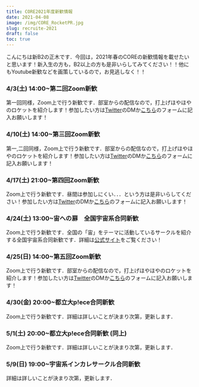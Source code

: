 ```yaml
---
title: CORE2021年度新歓情報
date: 2021-04-08
image: /img/CORE_RocketPR.jpg
slug: recruite-2021
draft: false
toc: true
---
```


こんにちは新B2の正木です．今回は，2021年春のCOREの新歓情報を載せたいと思います！新入生の方も，B2以上の方も是非いらしてみてください！！他にもYoutube新歓などを画策しているので，お見逃しなく！！

### 4/3(土) 14:00~第二回Zoom新歓
第一回同様，Zoom上で行う新歓です．部室からの配信なので，打上げほやほやのロケットを紹介します！参加したい方は[Twitter](https://twitter.com/CORE_rocketPR)のDMか[こちら](https://docs.google.com/forms/d/e/1FAIpQLScBK1ex9FqiRzzMOYaDfWUzCJx21ZocsMR5VKKNjGbtOQntwQ/viewform)のフォームに記入お願いします！

### 4/10(土) 14:00~第三回Zoom新歓
第一,二回同様，Zoom上で行う新歓です．部室からの配信なので，打上げほやほやのロケットを紹介します！参加したい方は[Twitter](https://twitter.com/CORE_rocketPR)のDMか[こちら](https://docs.google.com/forms/d/e/1FAIpQLScBK1ex9FqiRzzMOYaDfWUzCJx21ZocsMR5VKKNjGbtOQntwQ/viewform)のフォームに記入お願いします！

### 4/17(土) 21:00~第四回Zoom新歓
Zoom上で行う新歓です．昼間は参加しにくい．．．という方は是非いらしてください！参加したい方は[Twitter](https://twitter.com/CORE_rocketPR)のDMか[こちら](https://docs.google.com/forms/d/e/1FAIpQLScBK1ex9FqiRzzMOYaDfWUzCJx21ZocsMR5VKKNjGbtOQntwQ/viewform)のフォームに記入お願いします！

### 4/24(土) 13:00~宙への扉　全国宇宙系合同新歓
Zoom上で行う新歓です．全国の「宙」をテーマに活動しているサークルを紹介する全国宇宙系合同新歓です．詳細は[公式サイト](https://soratobira.studio.site/#about)をご覧ください！

### 4/25(日) 14:00~第五回Zoom新歓
Zoom上で行う新歓です．部室からの配信なので，打上げほやほやのロケットを紹介します！参加したい方は[Twitter](https://twitter.com/CORE_rocketPR)のDMか[こちら](https://docs.google.com/forms/d/e/1FAIpQLScBK1ex9FqiRzzMOYaDfWUzCJx21ZocsMR5VKKNjGbtOQntwQ/viewform)のフォームに記入お願いします！

### 4/30(金) 20:00~都立大p!ece合同新歓
Zoom上で行う新歓です．詳細は詳しいことが決まり次第，更新します．

### 5/1(土) 20:00~都立大p!ece合同新歓 (同上)
Zoom上で行う新歓です．詳細は詳しいことが決まり次第，更新します．

### 5/9(日) 19:00~宇宙系インカレサークル合同新歓
詳細は詳しいことが決まり次第，更新します．
